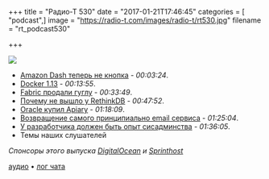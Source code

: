 +++
title = "Радио-Т 530"
date = "2017-01-21T17:46:45"
categories = [ "podcast",]
image = "https://radio-t.com/images/radio-t/rt530.jpg"
filename = "rt_podcast530"

+++

![](https://radio-t.com/images/radio-t/rt530.jpg)

- [Amazon Dash теперь не кнопка](http://www.pcmag.com/news/351172/amazon-dash-buttons-go-virtual) - *00:03:24*.
- [Docker 1.13](https://blog.docker.com/2017/01/whats-new-in-docker-1-13/?mkt_tok=eyJpIjoiTWpZMlpqWmpOMkpoWVRjMyIsInQiOiJyMmpaM0VaWTZqSml6MGRIU3N3RUsraXUwV0pqVXhLVWZNcnhtZDNEVlNXd1J2NWhHS3JXaFdVM0lEYnFKTXBqdDZYeU9yUWRITjBzeWFZdXdjeXo2bjc2RVwvRDVNUllaSWdueFVSQUtEYmJCbUllV1RmYXZKZFhNY01RQlFsTnYifQ==) - *00:13:55*.
- [Fabric продали гуглу](https://fabric.io/blog/fabric-joins-google) - *00:33:49*.
- [Почему не вышло у RethinkDB](http://www.defstartup.org/2017/01/18/why-rethinkdb-failed.html) - *00:47:52*.
- [Oracle купил Apiary](http://venturebeat.com/2017/01/19/oracle-acquires-api-development-startup-apiary/) - *01:18:09*.
- [Возвращение самого принципиально email сервиса](https://theintercept.com/2017/01/20/encrypted-email-service-once-used-by-edward-snowden-to-relaunch/) - *01:25:04*.
- [У разработчика должен быть опыт сисадминства](https://habrahabr.ru/post/319686/) - *01:36:05*.
- Темы наших слушателей

_Спонсоры этого выпуска [DigitalOcean](https://www.digitalocean.com) и [Sprinthost](https://sprintbox.ru)_

[аудио](http://cdn.radio-t.com/rt_podcast530.mp3) • [лог чата](http://chat.radio-t.com/logs/radio-t-530.html)
<audio src="http://cdn.radio-t.com/rt_podcast530.mp3" preload="none"></audio>